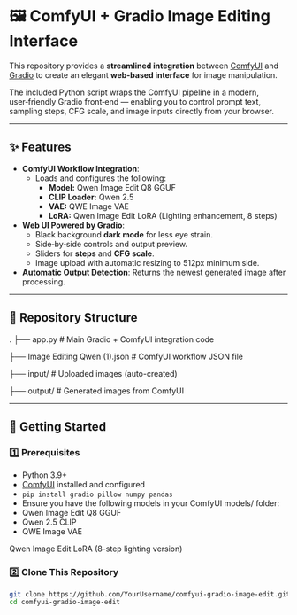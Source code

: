 # 🖼️ ComfyUI + Gradio Image Editing Interface

This repository provides a **streamlined integration** between [ComfyUI](https://github.com/comfyanonymous/ComfyUI) and [Gradio](https://gradio.app/) to create an elegant **web-based interface** for image manipulation.

The included Python script wraps the ComfyUI pipeline in a modern, user‑friendly Gradio front‑end — enabling you to control prompt text, sampling steps, CFG scale, and image inputs directly from your browser.

---

## ✨ Features

- **ComfyUI Workflow Integration**:
  - Loads and configures the following:
    - **Model:** Qwen Image Edit Q8 GGUF
    - **CLIP Loader:** Qwen 2.5
    - **VAE:** QWE Image VAE
    - **LoRA:** Qwen Image Edit LoRA (Lighting enhancement, 8 steps)
- **Web UI Powered by Gradio**:
  - Black background **dark mode** for less eye strain.
  - Side‑by‑side controls and output preview.
  - Sliders for **steps** and **CFG scale**.
  - Image upload with automatic resizing to 512px minimum side.
- **Automatic Output Detection**: Returns the newest generated image after processing.

---

## 📂 Repository Structure
.
├── app.py # Main Gradio + ComfyUI integration code 


├── Image Editing Qwen (1).json # ComfyUI workflow JSON file 


├── input/ # Uploaded images (auto-created) 


├── output/ # Generated images from ComfyUI 

---

## 🚀 Getting Started

### 1️⃣ Prerequisites
- Python 3.9+
- [ComfyUI](https://github.com/comfyanonymous/ComfyUI) installed and configured
- `pip install gradio pillow numpy pandas` 
-  Ensure you have the following models in your ComfyUI models/ folder:
-  Qwen Image Edit Q8 GGUF
-  Qwen 2.5 CLIP
-  QWE Image VAE

Qwen Image Edit LoRA (8-step lighting version)
### 2️⃣ Clone This Repository
```bash
git clone https://github.com/YourUsername/comfyui-gradio-image-edit.git
cd comfyui-gradio-image-edit

